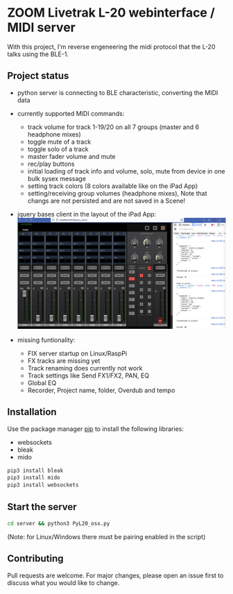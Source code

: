 # ZOOM Livetrak L-20 webinterface / MIDI server

With this project, I'm reverse engeneering the midi protocol that the L-20 talks using the BLE-1.

## Project status
* python server is connecting to BLE characteristic, converting the MIDI data
* currently supported MIDI commands:
    - track volume for track 1-19/20 on all 7 groups (master and 6 headphone mixes)
    - toggle mute of a track
    - toggle solo of a track
    - master fader volume and mute
    - rec/play buttons
    - initial loading of track info and volume, solo, mute from device in one bulk sysex message
    - setting track colors (8 colors available like on the iPad App)
    - setting/receiving group volumes (headphone mixes), Note that changs are not persisted and are not saved in a Scene!
* jquery bases client in the layout of the iPad App:
![Screenshot1](doc/2023-07-08_screen1.png)

* missing funtionality:
    - FIX server startup on Linux/RaspPi
    - FX tracks are missing yet
    - Track renaming does currently not work
    - Track settings like Send FX1/FX2, PAN, EQ
    - Global EQ
    - Recorder, Project name, folder, Overdub and tempo

## Installation

Use the package manager [pip](https://pip.pypa.io/en/stable/) to install the following libraries:
* websockets
* bleak
* mido

```bash
pip3 install bleak
pip3 install mido
pip3 install websockets
```

## Start the server

```bash
cd server && python3 PyL20_osx.py
```

(Note: for Linux/Windows there must be pairing enabled in the script)

## Contributing

Pull requests are welcome. For major changes, please open an issue first
to discuss what you would like to change.

